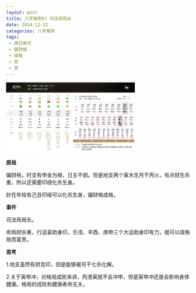 ```yaml
---
layout: post
title: 八字案例67 司法局局长
date: 2024-12-22
categories: 八字案例
tags:
 - 庚日寅月
 - 偏财格
 - 成格
 - 官
 - 贵
---
```


<img src="/images/bazi-example/bazi-example-67.PNG" width="70%">

**原局**

偏财格，时支有申金为禄，日主不弱。但是地支两个寅木生月干丙火，有点财生杀重，所以还需要印绶化杀生身。

妙在年柱有己丑印绶可以化杀生身，偏财格成格。

**事件**

司法局局长。

命局财杀重，行运喜助身印。壬戌、辛酉、庚申三个大运助身印有力，就可以成格局而富贵。

**思考**

1.地支虽然有财克印，但是能够被月干七杀化解。

2.关于寅申冲，对格局成败来讲，丙泄寅就不会冲申，但是寅申冲还是会影响身体健康。格局的成败和健康寿命无关。
